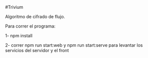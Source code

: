 #Trivium

Algoritmo de cifrado de flujo.

Para correr el programa:

1- npm install

2- correr npm run start:web y npm run start:serve para levantar los servicios del servidor y el front
